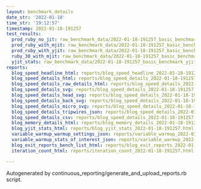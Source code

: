 ```yaml
---
layout: benchmark_details
date_str: '2022-01-18'
time_str: '19:12:57'
timestamp: 2022-01-18-191257
test_results:
  prod_ruby_no_jit: raw_benchmark_data/2022-01-18-191257_basic_benchmark_prod_ruby_no_jit.json
  prod_ruby_with_mjit: raw_benchmark_data/2022-01-18-191257_basic_benchmark_prod_ruby_with_mjit.json
  prod_ruby_with_yjit: raw_benchmark_data/2022-01-18-191257_basic_benchmark_prod_ruby_with_yjit.json
  ruby_30_with_mjit: raw_benchmark_data/2022-01-18-191257_basic_benchmark_ruby_30_with_mjit.json
  yjit_stats: raw_benchmark_data/2022-01-18-191257_basic_benchmark_yjit_stats.json
reports:
  blog_speed_headline_html: reports/blog_speed_headline_2022-01-18-191257.html
  blog_speed_details_html: reports/blog_speed_details_2022-01-18-191257.html
  blog_speed_details_raw_details_html: reports/blog_speed_details_2022-01-18-191257.raw_details.html
  blog_speed_details_svg: reports/blog_speed_details_2022-01-18-191257.svg
  blog_speed_details_head_svg: reports/blog_speed_details_2022-01-18-191257.head.svg
  blog_speed_details_back_svg: reports/blog_speed_details_2022-01-18-191257.back.svg
  blog_speed_details_micro_svg: reports/blog_speed_details_2022-01-18-191257.micro.svg
  blog_speed_details_tripwires_json: reports/blog_speed_details_2022-01-18-191257.tripwires.json
  blog_speed_details_csv: reports/blog_speed_details_2022-01-18-191257.csv
  blog_memory_details_html: reports/blog_memory_details_2022-01-18-191257.html
  blog_yjit_stats_html: reports/blog_yjit_stats_2022-01-18-191257.html
  variable_warmup_warmup_settings_json: reports/variable_warmup_2022-01-18-191257.warmup_settings.json
  variable_warmup_stats_of_interest_json: reports/variable_warmup_2022-01-18-191257.stats_of_interest.json
  blog_exit_reports_bench_list_html: reports/blog_exit_reports_2022-01-18-191257.bench_list.html
  iteration_count_html: reports/iteration_count_2022-01-18-191257.html

---
```

Autogenerated by continuous_reporting/generate_and_upload_reports.rb script.

